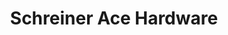 ---
title: "Schreiner Ace Hardware"
url: /columbus/schreiner-ace-hardware-parsons-avenue/
shop: Eisenwaren
---
